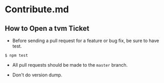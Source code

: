 # Contribute.md

## How to Open a tvm Ticket

* Before sending a pull request for a feature or bug fix, be sure to have test.
```
$ npm test
```

* All pull requests should be made to the `master` branch.

* Don't do version dump.
